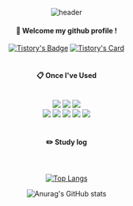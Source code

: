 <div align="center"> 

![header](https://capsule-render.vercel.app/api?type=cylinder&color=000000&height=150&section=header&text=dnwls7738&fontColor=ffffff&fontSize=70&animation=fadeIn&fontAlignY=55&desc=%20&descAlignY=62&descAlign=62)
  
####  :wave: Welcome my github profile !

[![Tistory's Badge](https://github-readme-tistory-card.vercel.app/api/badge?name=dnwls7738)]([https://github.com/loosie/github-readme-tistory-card](https://dnwls7738.tistory.com/))
  [![Tistory's Card](https://github-readme-tistory-card.vercel.app/api?name=dnwls7738&postId={insert_postId})](https://github.com/loosie/github-readme-tistory-card)
 <br/>
 <br/>
  
####  :clipboard: Once I've Used 
  
 <br/>
  
<img src="https://img.shields.io/badge/JavaScript-F7DF1E?style=for-the-badge&logo=JavaScript&logoColor=white">
<img src="https://img.shields.io/badge/HTML5-E34F26?style=for-the-badge&logo=HTML5&logoColor=white">
<img src="https://img.shields.io/badge/CSS3-1572B6?style=for-the-badge&logo=CSS3&logoColor=white"> <br>
<img src="https://img.shields.io/badge/React-20232A?style=for-the-badge&logo=React&logoColor=#61DAFB">
<img src="https://img.shields.io/badge/Flutter-4479A1?style=for-the-badge&logo=Flutter&logoColor=white">
<img src="https://img.shields.io/badge/Dart-4479A1?style=for-the-badge&logo=Dart&logoColor=white">
<img src="https://img.shields.io/badge/github-181717?style=for-the-badge&logo=github&logoColor=white">
<img src="https://img.shields.io/badge/VSCode-007ACC?style=for-the-badge&logo=VisualStudioCode&logoColor=white">
 
   <br/>
   <br/>
 
#### :pencil2: Study log
 
  <br/>
  
[![Top Langs](https://github-readme-stats.vercel.app/api/top-langs/?username=dnwls7738&layout=compact)](https://github.com/anuraghazra/github-readme-stats)
  
![Anurag's GitHub stats](https://github-readme-stats.vercel.app/api?username=dnwls7738&show_icons=true&theme=radical)
  
</div>
